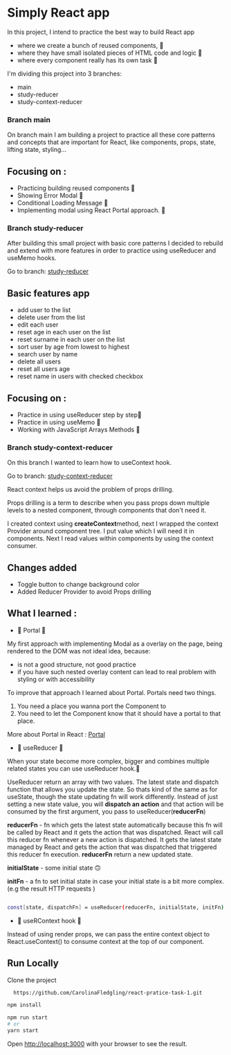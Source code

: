 # Simply React app

In  this project, I intend to practice the best way to build React app

- where we create a bunch of reused components, 🚀
- where they have small isolated pieces of HTML code and logic 🚀
- where every component really has its own task 🚀

I'm dividing this project  into 3 branches:

* main
* study-reducer 
* study-context-reducer


### Branch main

On branch main I am building a project to practice all these core patterns and concepts that are important for React,
like components, props, state, lifting state, styling…

## Focusing on :

- Practicing building reused components 🚀
- Showing Error Modal 🚀
- Conditional Loading Message 🚀
- Implementing modal using React Portal approach. 🚀


### Branch study-reducer
After building this small project with basic core patterns I decided to rebuild and extend with more features in order to 
practice using useReducer and useMemo hooks.

Go to branch:  [study-reducer](https://github.com/CarolinaFledgling/react-pratice-task-1/tree/study-reducer)

## Basic features app

- add user to the list 
- delete user from the list 
- edit each user
- reset age in each user on the list
- reset surname in each user on the list
- sort user by age from lowest to highest
- search user by name 
- delete all users
- reset all users age
- reset name in users with checked checkbox 

## Focusing on :

- Practice in using useReducer step by step🚀
- Practice in using useMemo 🚀
- Working with JavaScript Arrays Methods 🚀


### Branch study-context-reducer

On this branch I wanted to learn how to useContext hook.

Go to branch:  [study-context-reducer](https://github.com/CarolinaFledgling/react-pratice-task-1/tree/study-context-reducer)

React context helps us avoid the problem of props drilling.

Props drilling is a term to describe when you pass props down multiple levels to a nested component, 
through components that don't need it.

I created context using **createContext**method, next I wrapped the context Provider around component tree.
I put value which I will need it in components.
Next I read values within components by using the context consumer. 


## Changes added 

- Toggle button to change background color  
- Added Reducer Provider to avoid Props drilling

## What I learned :

- 🚩 Portal 🤔

My first approach with implementing Modal as a overlay on the page,
being rendered to the DOM was not ideal idea, because:

- is not a good structure, not good practice
- if you have such nested overlay content can lead to real problem with styling or with accessibility


To improve that approach I learned about Portal. 
Portals need two things.

1. You need a place you wanna port the Component to 
2. You need to let the Component know that it should have a portal to that place. 

More about Portal in React : [Portal](https://reactjs.org/docs/portals.html#gatsby-focus-wrapper)


- 🚩 useReducer 🤔

When your state become more complex, bigger and combines multiple related states you can use useReducer hook.😬

UseReducer return an array with two values. The latest state and dispatch function that allows you update the state.
So thats kind of the same as for useState, though the state updating fn will work differently.
Instead of just setting a new state value, you will **dispatch an action** and that action will be consumed by the first argument,
you pass to useReducer(**reducerFn**)

**reducerFn** - fn which gets the latest state automatically because this fn will be called by React and it gets the action that was dispatched.
React will call this reducer fn whenever a new action is dispatched. It gets the latest state managed by React and gets the action that was dispatched that triggered this reducer fn execution. **reducerFn** return a new updated state. 


**initialState** - some initial state 🙃

**initFn** - a fn to set initial state in case your initial state is a bit more complex. (e.g the result HTTP requests )


```bash

const[state, dispatchFn] = useReducer(reducerFn, initialState, initFn)


```

- 🚩 useRContext hook 🤔

Instead of using render props, we can pass the entire context object to React.useContext() to consume context at the top of our component.

## Run Locally

Clone the project

```bash
  https://github.com/CarolinaFledgling/react-pratice-task-1.git
```

```bash
npm install

npm run start
# or
yarn start

```

Open [http://localhost:3000](http://localhost:3000) with your browser to see the result.
